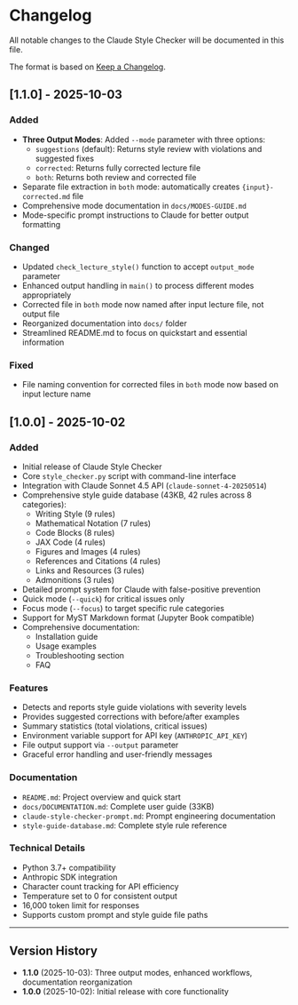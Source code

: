# Changelog

All notable changes to the Claude Style Checker will be documented in this file.

The format is based on [Keep a Changelog](https://keepachangelog.com/en/1.0.0/).

## [1.1.0] - 2025-10-03

### Added
- **Three Output Modes**: Added `--mode` parameter with three options:
  - `suggestions` (default): Returns style review with violations and suggested fixes
  - `corrected`: Returns fully corrected lecture file
  - `both`: Returns both review and corrected file
- Separate file extraction in `both` mode: automatically creates `{input}-corrected.md` file
- Comprehensive mode documentation in `docs/MODES-GUIDE.md`
- Mode-specific prompt instructions to Claude for better output formatting

### Changed
- Updated `check_lecture_style()` function to accept `output_mode` parameter
- Enhanced output handling in `main()` to process different modes appropriately
- Corrected file in `both` mode now named after input lecture file, not output file
- Reorganized documentation into `docs/` folder
- Streamlined README.md to focus on quickstart and essential information

### Fixed
- File naming convention for corrected files in `both` mode now based on input lecture name

## [1.0.0] - 2025-10-02

### Added
- Initial release of Claude Style Checker
- Core `style_checker.py` script with command-line interface
- Integration with Claude Sonnet 4.5 API (`claude-sonnet-4-20250514`)
- Comprehensive style guide database (43KB, 42 rules across 8 categories):
  - Writing Style (9 rules)
  - Mathematical Notation (7 rules)
  - Code Blocks (8 rules)
  - JAX Code (4 rules)
  - Figures and Images (4 rules)
  - References and Citations (4 rules)
  - Links and Resources (3 rules)
  - Admonitions (3 rules)
- Detailed prompt system for Claude with false-positive prevention
- Quick mode (`--quick`) for critical issues only
- Focus mode (`--focus`) to target specific rule categories
- Support for MyST Markdown format (Jupyter Book compatible)
- Comprehensive documentation:
  - Installation guide
  - Usage examples
  - Troubleshooting section
  - FAQ

### Features
- Detects and reports style guide violations with severity levels
- Provides suggested corrections with before/after examples
- Summary statistics (total violations, critical issues)
- Environment variable support for API key (`ANTHROPIC_API_KEY`)
- File output support via `--output` parameter
- Graceful error handling and user-friendly messages

### Documentation
- `README.md`: Project overview and quick start
- `docs/DOCUMENTATION.md`: Complete user guide (33KB)
- `claude-style-checker-prompt.md`: Prompt engineering documentation
- `style-guide-database.md`: Complete style rule reference

### Technical Details
- Python 3.7+ compatibility
- Anthropic SDK integration
- Character count tracking for API efficiency
- Temperature set to 0 for consistent output
- 16,000 token limit for responses
- Supports custom prompt and style guide file paths

---

## Version History

- **1.1.0** (2025-10-03): Three output modes, enhanced workflows, documentation reorganization
- **1.0.0** (2025-10-02): Initial release with core functionality
